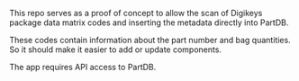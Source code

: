 This repo serves as a proof of concept to allow the scan of Digikeys package data matrix codes and inserting the metadata directly into PartDB.

These codes contain information about the part number and bag quantities. So it should make it easier to add or update components.

The app requires API access to PartDB. 